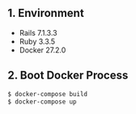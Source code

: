 ## 1. Environment

- Rails 7.1.3.3
- Ruby 3.3.5
- Docker 27.2.0

## 2. Boot Docker Process

```bash
$ docker-compose build
$ docker-compose up
```
